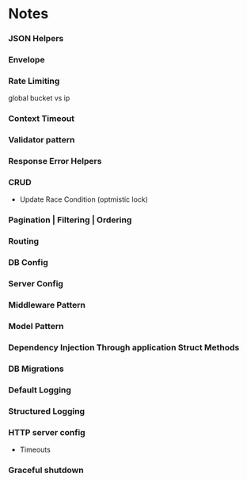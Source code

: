 # Notes


### JSON Helpers

### Envelope

### Rate Limiting
global bucket vs ip

### Context Timeout

### Validator pattern

### Response Error Helpers

### CRUD
- Update Race Condition (optmistic lock)

### Pagination | Filtering | Ordering

### Routing

### DB Config

### Server Config

### Middleware Pattern

### Model Pattern

### Dependency Injection Through application Struct Methods

### DB Migrations

### Default Logging

### Structured Logging

### HTTP server config
- Timeouts

### Graceful shutdown
